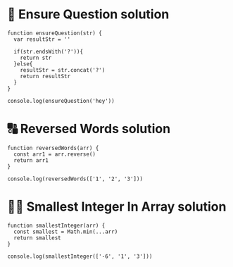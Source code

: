 # 🤔 Ensure Question solution

```
function ensureQuestion(str) {
  var resultStr = ''

  if(str.endsWith('?')){
    return str
  }else{
    resultStr = str.concat('?')
    return resultStr
  }
}

console.log(ensureQuestion('hey'))
```

# 🔠 Reversed Words solution

```
function reversedWords(arr) {
  const arr1 = arr.reverse()
  return arr1
}

console.log(reversedWords(['1', '2', '3']))
```

# 👧🏽 Smallest Integer In Array solution

```
function smallestInteger(arr) {
  const smallest = Math.min(...arr)
  return smallest
}

console.log(smallestInteger(['-6', '1', '3']))
```